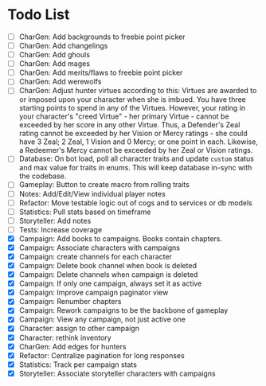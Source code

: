 # Todo List

-   [ ] CharGen: Add backgrounds to freebie point picker
-   [ ] CharGen: Add changelings
-   [ ] CharGen: Add ghouls
-   [ ] CharGen: Add mages
-   [ ] CharGen: Add merits/flaws to freebie point picker
-   [ ] CharGen: Add werewolfs
-   [ ] CharGen: Adjust hunter virtues according to this: Virtues are awarded to or imposed upon your character when she is imbued. You have three starting points to spend in any of the Virtues. However, your rating in your character's "creed Virtue" - her primary Virtue - cannot be exceeded by her score in any other Virtue. Thus, a Defender's Zeal rating cannot be exceeded by her Vision or Mercy ratings - she could have 3 Zeal; 2 Zeal, 1 Vision and 0 Mercy; or one point in each. Likewise, a Redeemer's Mercy cannot be exceeded by her Zeal or Vision ratings.
-   [ ] Database: On bot load, poll all character traits and update `custom` status and max value for traits in enums. This will keep database in-sync with the codebase.
-   [ ] Gameplay: Button to create macro from rolling traits
-   [ ] Notes: Add/Edit/View individual player notes
-   [ ] Refactor: Move testable logic out of cogs and to services or db models
-   [ ] Statistics: Pull stats based on timeframe
-   [ ] Storyteller: Add notes
-   [ ] Tests: Increase coverage
-   [x] Campaign: Add books to campaigns. Books contain chapters.
-   [x] Campaign: Associate characters with campaigns
-   [x] Campaign: create channels for each character
-   [x] Campaign: Delete book channel when book is deleted
-   [x] Campaign: Delete channels when campaign is deleted
-   [x] Campaign: If only one campaign, always set it as active
-   [x] Campaign: Improve campaign paginator view
-   [x] Campaign: Renumber chapters
-   [x] Campaign: Rework campaigns to be the backbone of gameplay
-   [x] Campaign: View any campaign, not just active one
-   [x] Character: assign to other campaign
-   [x] Character: rethink inventory
-   [x] CharGen: Add edges for hunters
-   [x] Refactor: Centralize pagination for long responses
-   [x] Statistics: Track per campaign stats
-   [x] Storyteller: Associate storyteller characters with campaigns
